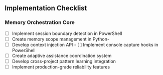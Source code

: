 ## Implementation Checklist
### Memory Orchestration Core
- [ ] Implement session boundary detection in PowerShell
- [ ] Create memory scope management in Python-
- [ ] Develop context injection API - [ ] Implement console capture hooks in PowerShell
- [ ] Create adaptive assistance coordination system
- [ ] Develop cross-project pattern learning integration
- [ ] Implement production-grade reliability features
